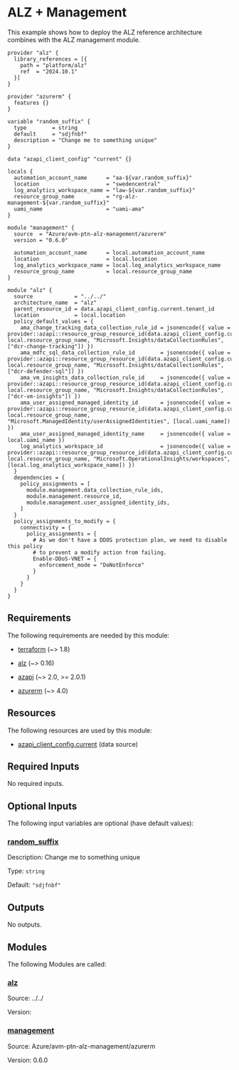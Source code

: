 <!-- BEGIN_TF_DOCS -->
# ALZ + Management

This example shows how to deploy the ALZ reference architecture combines with the ALZ management module.

```hcl
provider "alz" {
  library_references = [{
    path = "platform/alz"
    ref  = "2024.10.1"
  }]
}

provider "azurerm" {
  features {}
}

variable "random_suffix" {
  type        = string
  default     = "sdjfnbf"
  description = "Change me to something unique"
}

data "azapi_client_config" "current" {}

locals {
  automation_account_name      = "aa-${var.random_suffix}"
  location                     = "swedencentral"
  log_analytics_workspace_name = "law-${var.random_suffix}"
  resource_group_name          = "rg-alz-management-${var.random_suffix}"
  uami_name                    = "uami-ama"
}

module "management" {
  source  = "Azure/avm-ptn-alz-management/azurerm"
  version = "0.6.0"

  automation_account_name      = local.automation_account_name
  location                     = local.location
  log_analytics_workspace_name = local.log_analytics_workspace_name
  resource_group_name          = local.resource_group_name
}

module "alz" {
  source             = "../../"
  architecture_name  = "alz"
  parent_resource_id = data.azapi_client_config.current.tenant_id
  location           = local.location
  policy_default_values = {
    ama_change_tracking_data_collection_rule_id = jsonencode({ value = provider::azapi::resource_group_resource_id(data.azapi_client_config.current.subscription_id, local.resource_group_name, "Microsoft.Insights/dataCollectionRules", ["dcr-change-tracking"]) })
    ama_mdfc_sql_data_collection_rule_id        = jsonencode({ value = provider::azapi::resource_group_resource_id(data.azapi_client_config.current.subscription_id, local.resource_group_name, "Microsoft.Insights/dataCollectionRules", ["dcr-defender-sql"]) })
    ama_vm_insights_data_collection_rule_id     = jsonencode({ value = provider::azapi::resource_group_resource_id(data.azapi_client_config.current.subscription_id, local.resource_group_name, "Microsoft.Insights/dataCollectionRules", ["dcr-vm-insights"]) })
    ama_user_assigned_managed_identity_id       = jsonencode({ value = provider::azapi::resource_group_resource_id(data.azapi_client_config.current.subscription_id, local.resource_group_name, "Microsoft.ManagedIdentity/userAssignedIdentities", [local.uami_name]) })
    ama_user_assigned_managed_identity_name     = jsonencode({ value = local.uami_name })
    log_analytics_workspace_id                  = jsonencode({ value = provider::azapi::resource_group_resource_id(data.azapi_client_config.current.subscription_id, local.resource_group_name, "Microsoft.OperationalInsights/workspaces", [local.log_analytics_workspace_name]) })
  }
  dependencies = {
    policy_assignments = [
      module.management.data_collection_rule_ids,
      module.management.resource_id,
      module.management.user_assigned_identity_ids,
    ]
  }
  policy_assignments_to_modify = {
    connectivity = {
      policy_assignments = {
        # As we don't have a DDOS protection plan, we need to disable this policy
        # to prevent a modify action from failing.
        Enable-DDoS-VNET = {
          enforcement_mode = "DoNotEnforce"
        }
      }
    }
  }
}
```

<!-- markdownlint-disable MD033 -->
## Requirements

The following requirements are needed by this module:

- <a name="requirement_terraform"></a> [terraform](#requirement\_terraform) (~> 1.8)

- <a name="requirement_alz"></a> [alz](#requirement\_alz) (~> 0.16)

- <a name="requirement_azapi"></a> [azapi](#requirement\_azapi) (~> 2.0, >= 2.0.1)

- <a name="requirement_azurerm"></a> [azurerm](#requirement\_azurerm) (~> 4.0)

## Resources

The following resources are used by this module:

- [azapi_client_config.current](https://registry.terraform.io/providers/Azure/azapi/latest/docs/data-sources/client_config) (data source)

<!-- markdownlint-disable MD013 -->
## Required Inputs

No required inputs.

## Optional Inputs

The following input variables are optional (have default values):

### <a name="input_random_suffix"></a> [random\_suffix](#input\_random\_suffix)

Description: Change me to something unique

Type: `string`

Default: `"sdjfnbf"`

## Outputs

No outputs.

## Modules

The following Modules are called:

### <a name="module_alz"></a> [alz](#module\_alz)

Source: ../../

Version:

### <a name="module_management"></a> [management](#module\_management)

Source: Azure/avm-ptn-alz-management/azurerm

Version: 0.6.0

<!-- END_TF_DOCS -->